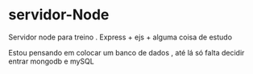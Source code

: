 # servidor-Node
Servidor node para treino . Express + ejs + alguma coisa de estudo

Estou pensando em colocar um banco de dados , até lá só falta decidir entrar mongodb e mySQL
